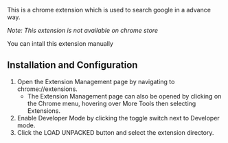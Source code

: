 This is a chrome extension which is used to search google in a advance way.

*Note: This extension is not available on chrome store*

You can intall this extension manually

## Installation and Configuration
1. Open the Extension Management page by navigating to chrome://extensions.
	- The Extension Management page can also be opened by clicking on the Chrome menu, hovering over More Tools then selecting Extensions.
2. Enable Developer Mode by clicking the toggle switch next to Developer mode.
3. Click the LOAD UNPACKED button and select the extension directory.



